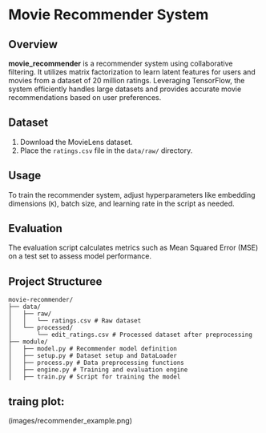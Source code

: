 # Movie Recommender System

## Overview
**movie_recommender** is a recommender system using collaborative filtering. It utilizes matrix factorization to learn latent features for users and movies from a dataset of 20 million ratings. Leveraging TensorFlow, the system efficiently handles large datasets and provides accurate movie recommendations based on user preferences.

## Dataset
1. Download the MovieLens dataset.
2. Place the `ratings.csv` file in the `data/raw/` directory.

## Usage
To train the recommender system, adjust hyperparameters like embedding dimensions (`K`), batch size, and learning rate in the script as needed.

## Evaluation
The evaluation script calculates metrics such as Mean Squared Error (MSE) on a test set to assess model performance.

## Project Structuree

```
movie-recommender/
├── data/
│   ├── raw/
│   │   └── ratings.csv # Raw dataset
│   └── processed/
│       └── edit_ratings.csv # Processed dataset after preprocessing
├── module/
│   ├── model.py # Recommender model definition
│   ├── setup.py # Dataset setup and DataLoader
│   ├── process.py # Data preprocessing functions
│   ├── engine.py # Training and evaluation engine
│   ├── train.py # Script for training the model
```

## traing plot:

(images/recommender_example.png)



